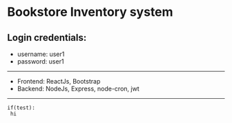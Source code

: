 # Bookstore Inventory system

## Login credentials: 
  * username: user1
  * password: user1
--------------------------------------------------------------------------------------
  
- Frontend: ReactJs, Bootstrap
- Backend: NodeJs, Express, node-cron, jwt
-------------------------------------------------
```
if(test):
 hi
```
